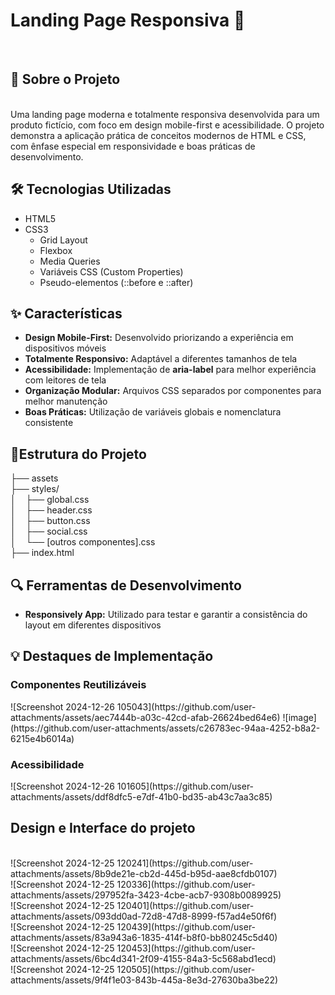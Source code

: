 <h1>Landing Page Responsiva 🚀</h1><br>
<h2>📱 Sobre o Projeto</h2><br>
Uma landing page moderna e totalmente responsiva desenvolvida para um produto fictício, com foco em design mobile-first e acessibilidade. O projeto demonstra a aplicação prática de conceitos modernos de HTML e CSS, com ênfase especial em responsividade e boas práticas de desenvolvimento.
<h2>🛠️ Tecnologias Utilizadas</h2>

<ul>
  <li>HTML5</li>
  <li>CSS3
    <ul>
      <li>Grid Layout</li>
      <li>Flexbox</li>
      <li>Media Queries</li>
      <li>Variáveis CSS (Custom Properties)</li>
      <li>Pseudo-elementos (::before e ::after)</li>
    </ul>
  </li>
</ul>


<h2>✨ Características</h2>

<ul>
  <li><b>Design Mobile-First:</b> Desenvolvido priorizando a experiência em dispositivos móveis</li>
  <li><b>Totalmente Responsivo:</b> Adaptável a diferentes tamanhos de tela</li>
  <li><b>Acessibilidade:</b> Implementação de <b>aria-label</b> para melhor experiência com leitores de tela</li>
  <li><b>Organização Modular:</b> Arquivos CSS separados por componentes para melhor manutenção</li>
  <li><b>Boas Práticas:</b> Utilização de variáveis globais e nomenclatura consistente</li>
</ul>

<h2>📂Estrutura do Projeto</h2> 
├── assets<br>
├── styles/<br>
│&nbsp;&nbsp;&nbsp;   ├── global.css<br>
│&nbsp;&nbsp;&nbsp;   ├── header.css<br>
│&nbsp;&nbsp;&nbsp;   ├── button.css<br>
│&nbsp;&nbsp;&nbsp;   ├── social.css<br>
│&nbsp;&nbsp;&nbsp;   └── [outros componentes].css<br>
├── index.html<br>
<h2>🔍 Ferramentas de Desenvolvimento</h2>

<ul>
  <li><b>Responsively App:</b> Utilizado para testar e garantir a consistência do layout em diferentes dispositivos</li>
</ul>

<h2>💡 Destaques de Implementação</h2>
<h3>Componentes Reutilizáveis</h3>
![Screenshot 2024-12-26 105043](https://github.com/user-attachments/assets/aec7444b-a03c-42cd-afab-26624bed64e6)
![image](https://github.com/user-attachments/assets/c26783ec-94aa-4252-b8a2-6215e4b6014a)





<h3>Acessibilidade</h3>
![Screenshot 2024-12-26 101605](https://github.com/user-attachments/assets/ddf8dfc5-e7df-41b0-bd35-ab43c7aa3c85)

<h2>Design e Interface do projeto</h2>
<br>![Screenshot 2024-12-25 120241](https://github.com/user-attachments/assets/8b9de21e-cb2d-445d-b95d-aae8cfdb0107)
<br>![Screenshot 2024-12-25 120336](https://github.com/user-attachments/assets/297952fa-3423-4cbe-acb7-9308b0089925)
<br>![Screenshot 2024-12-25 120401](https://github.com/user-attachments/assets/093dd0ad-72d8-47d8-8999-f57ad4e50f6f)
<br>![Screenshot 2024-12-25 120439](https://github.com/user-attachments/assets/83a943a6-1835-414f-b8f0-bb80245c5d40)
<br>![Screenshot 2024-12-25 120453](https://github.com/user-attachments/assets/6bc4d341-2f09-4155-84a3-5c568abd1ecd)
<br>![Screenshot 2024-12-25 120505](https://github.com/user-attachments/assets/9f4f1e03-843b-445a-8e3d-27630ba3be22)






